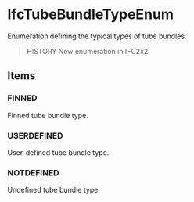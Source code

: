 # IfcTubeBundleTypeEnum

Enumeration defining the typical types of tube bundles.

> HISTORY New enumeration in IFC2x2.

## Items

### FINNED
Finned tube bundle type.

### USERDEFINED
User-defined tube bundle type.

### NOTDEFINED
Undefined tube bundle type.

